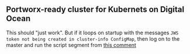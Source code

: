 ## Portworx-ready cluster for Kubernets on Digital Ocean

This should "just work".
But if it loops on startup with the messages `JWS token not being created in cluster-info ConfigMap`,
then log on to the master and run the script segment from [this comment](https://github.com/kubernetes/kubeadm/issues/335#issuecomment-312932999)
